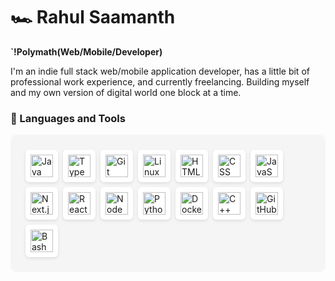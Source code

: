 # 🏎 Rahul Saamanth

**`!Polymath(Web/Mobile/Developer)**

I'm an indie full stack web/mobile application developer, has a little bit of professional work experience, and currently freelancing.
Building myself and my own version of digital world one block at a time.

### 🧰 Languages and Tools

<div style="background-color: #f5f5f5; padding: 20px; border-radius: 10px; display: inline-block;">
  <img align="left" alt="Java" width="36px" style="padding: 8px; margin: 4px; background-color: white; border-radius: 6px; box-shadow: 0 2px 5px rgba(0,0,0,0.1);" src="https://cdn.jsdelivr.net/gh/devicons/devicon/icons/java/java-original.svg"/>
  <img align="left" alt="TypeScript" width="36px" style="padding: 8px; margin: 4px; background-color: white; border-radius: 6px; box-shadow: 0 2px 5px rgba(0,0,0,0.1);" src="https://cdn.jsdelivr.net/gh/devicons/devicon/icons/typescript/typescript-plain.svg" />
  <img align="left" alt="Git" width="36px" style="padding: 8px; margin: 4px; background-color: white; border-radius: 6px; box-shadow: 0 2px 5px rgba(0,0,0,0.1);" src="https://cdn.jsdelivr.net/gh/devicons/devicon/icons/git/git-original.svg" />
  <img align="left" alt="Linux" width="36px" style="padding: 8px; margin: 4px; background-color: white; border-radius: 6px; box-shadow: 0 2px 5px rgba(0,0,0,0.1);" src="https://cdn.jsdelivr.net/gh/devicons/devicon/icons/linux/linux-original.svg" />
  <img align="left" alt="HTML" width="36px" style="padding: 8px; margin: 4px; background-color: white; border-radius: 6px; box-shadow: 0 2px 5px rgba(0,0,0,0.1);" src="https://cdn.jsdelivr.net/gh/devicons/devicon/icons/html5/html5-plain.svg" />
  <img align="left" alt="CSS" width="36px" style="padding: 8px; margin: 4px; background-color: white; border-radius: 6px; box-shadow: 0 2px 5px rgba(0,0,0,0.1);" src="https://cdn.jsdelivr.net/gh/devicons/devicon/icons/css3/css3-plain.svg" />
  <img align="left" alt="JavaScript" width="36px" style="padding: 8px; margin: 4px; background-color: white; border-radius: 6px; box-shadow: 0 2px 5px rgba(0,0,0,0.1);" src="https://cdn.jsdelivr.net/gh/devicons/devicon/icons/javascript/javascript-plain.svg" />
  <img align="left" alt="Next.js" width="36px" style="padding: 8px; margin: 4px; background-color: white; border-radius: 6px; box-shadow: 0 2px 5px rgba(0,0,0,0.1);" src="https://cdn.jsdelivr.net/npm/simple-icons@3.13.0/icons/next-dot-js.svg" />
  <img align="left" alt="React" width="36px" style="padding: 8px; margin: 4px; background-color: white; border-radius: 6px; box-shadow: 0 2px 5px rgba(0,0,0,0.1);" src="https://cdn.jsdelivr.net/gh/devicons/devicon/icons/react/react-original.svg" />
  <img align="left" alt="NodeJS" width="36px" style="padding: 8px; margin: 4px; background-color: white; border-radius: 6px; box-shadow: 0 2px 5px rgba(0,0,0,0.1);" src="https://cdn.jsdelivr.net/gh/devicons/devicon/icons/nodejs/nodejs-original.svg" />
  <img align="left" alt="Python" width="36px" style="padding: 8px; margin: 4px; background-color: white; border-radius: 6px; box-shadow: 0 2px 5px rgba(0,0,0,0.1);" src="https://cdn.jsdelivr.net/gh/devicons/devicon/icons/python/python-plain.svg" />
  <img align="left" alt="Docker" width="36px" style="padding: 8px; margin: 4px; background-color: white; border-radius: 6px; box-shadow: 0 2px 5px rgba(0,0,0,0.1);" src="https://cdn.jsdelivr.net/gh/devicons/devicon@latest/icons/docker/docker-original.svg" />
  <img align="left" alt="C++" width="36px" style="padding: 8px; margin: 4px; background-color: white; border-radius: 6px; box-shadow: 0 2px 5px rgba(0,0,0,0.1);" src="https://cdn.jsdelivr.net/gh/devicons/devicon/icons/cplusplus/cplusplus-line.svg" />
  <img align="left" alt="GitHub" width="36px" style="padding: 8px; margin: 4px; background-color: white; border-radius: 6px; box-shadow: 0 2px 5px rgba(0,0,0,0.1);" src="https://cdn.jsdelivr.net/gh/devicons/devicon/icons/github/github-original.svg" />
  <img align="left" alt="Bash" width="36px" style="padding: 8px; margin: 4px; background-color: white; border-radius: 6px; box-shadow: 0 2px 5px rgba(0,0,0,0.1);" src="https://cdn.jsdelivr.net/gh/devicons/devicon/icons/bash/bash-original.svg" />
</div>
<br clear="all" />
<br/>
<!-- Add any additional sections below -->

